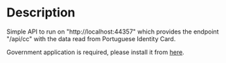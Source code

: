 
# Description

Simple API to run on "http://localhost:44357" which provides the endpoint "/api/cc" with the data read from Portuguese Identity Card.

Government application is required, please install it from [here](https://www.autenticacao.gov.pt/cc-aplicacao).
